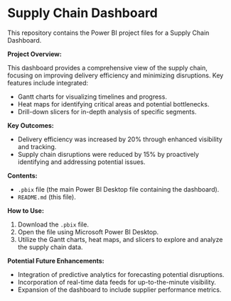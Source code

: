 # Supply Chain Dashboard

This repository contains the Power BI project files for a Supply Chain Dashboard.

**Project Overview:**

This dashboard provides a comprehensive view of the supply chain, focusing on improving delivery efficiency and minimizing disruptions. Key features include integrated:

* Gantt charts for visualizing timelines and progress.
* Heat maps for identifying critical areas and potential bottlenecks.
* Drill-down slicers for in-depth analysis of specific segments.

**Key Outcomes:**

* Delivery efficiency was increased by 20% through enhanced visibility and tracking.
* Supply chain disruptions were reduced by 15% by proactively identifying and addressing potential issues.

**Contents:**

* `.pbix` file (the main Power BI Desktop file containing the dashboard).
* `README.md` (this file).

**How to Use:**

1.  Download the `.pbix` file.
2.  Open the file using Microsoft Power BI Desktop.
3.  Utilize the Gantt charts, heat maps, and slicers to explore and analyze the supply chain data.

**Potential Future Enhancements:**

* Integration of predictive analytics for forecasting potential disruptions.
* Incorporation of real-time data feeds for up-to-the-minute visibility.
* Expansion of the dashboard to include supplier performance metrics.
